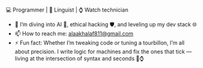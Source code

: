 💻 Programmer | 🧠 Linguist | ⌚ Watch technician

- 🌱 I’m diving into AI 🤖, ethical hacking 🛡️, and leveling up my dev stack 🌐
- 📫 How to reach me: alaakhalaf811@gmail.com
- ⚡ Fun fact: Whether I’m tweaking code or tuning a tourbillon, I’m all about precision. I write logic for machines and fix the ones that tick — living at the intersection of syntax and seconds 🧠⌚
